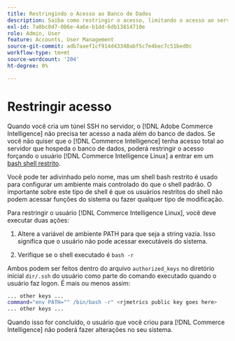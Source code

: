 ```yaml
---
title: Restringindo o Acesso ao Banco de Dados
description: Saiba como restringir o acesso, limitando o acesso ao servidor que hospeda seu banco de dados.
exl-id: 7a0bc0d7-086e-4a6e-b1dd-6db13814710e
role: Admin, User
feature: Accounts, User Management
source-git-commit: adb7aaef1cf914d43348abf5c7e4bec7c51bed0c
workflow-type: tm+mt
source-wordcount: '204'
ht-degree: 0%

---
```


# Restringir acesso

Quando você cria um túnel SSH no servidor, o [!DNL Adobe Commerce Intelligence] não precisa ter acesso a nada além do banco de dados. Se você não quiser que o [!DNL Commerce Intelligence] tenha acesso total ao servidor que hospeda o banco de dados, poderá restringir o acesso forçando o usuário [!DNL Commerce Intelligence Linux] a entrar em um [bash shell restrito](https://www.gnu.org/software/bash/manual/html_node/The-Restricted-Shell.html).

Você pode ter adivinhado pelo nome, mas um shell bash restrito é usado para configurar um ambiente mais controlado do que o shell padrão. O importante sobre este tipo de shell é que os usuários restritos do shell não podem acessar funções do sistema ou fazer qualquer tipo de modificação.

Para restringir o usuário [!DNL Commerce Intelligence Linux], você deve executar duas ações:

1. Altere a variável de ambiente PATH para que seja a string vazia. Isso significa que o usuário não pode acessar executáveis do sistema.

1. Verifique se o shell executado é `bash -r`

Ambos podem ser feitos dentro do arquivo `authorized_keys` no diretório inicial `dir/.ssh` do usuário como parte do comando executado quando o usuário faz logon. É mais ou menos assim:

```bash
... other keys ...
command="env PATH="" /bin/bash -r" <rjmetrics public key goes here>
... other keys ...
```

Quando isso for concluído, o usuário que você criou para [!DNL Commerce Intelligence] não poderá fazer alterações no seu sistema.
